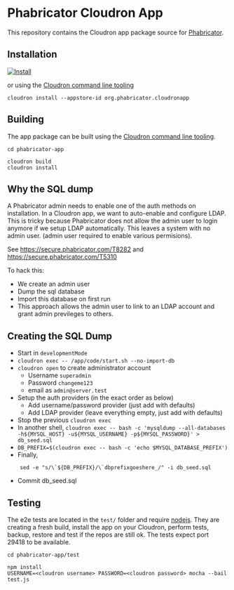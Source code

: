 # Phabricator Cloudron App

This repository contains the Cloudron app package source for [Phabricator](http://phabricator.org/).

## Installation

[![Install](https://cloudron.io/img/button32.png)](https://cloudron.io/button.html?app=org.phabricator.cloudronapp)

or using the [Cloudron command line tooling](https://cloudron.io/references/cli.html)

```
cloudron install --appstore-id org.phabricator.cloudronapp
```

## Building

The app package can be built using the [Cloudron command line tooling](https://cloudron.io/references/cli.html).

```
cd phabricator-app

cloudron build
cloudron install
```

## Why the SQL dump

A Phabricator admin needs to enable one of the auth methods on installation. In a Cloudron app, we want to auto-enable and
configure LDAP. This is tricky because Phabricator does not allow the admin user to login anymore if we setup LDAP
automatically. This leaves a system with no admin user. (admin user required to enable various permisions).

See https://secure.phabricator.com/T8282 and https://secure.phabricator.com/T5310

To hack this:
* We create an admin user
* Dump the sql database
* Import this database on first run
* This approach allows the admin user to link to an LDAP account and grant admin previleges to others.

## Creating the SQL Dump

* Start in `developmentMode`
* `cloudron exec -- /app/code/start.sh --no-import-db`
* `cloudron open` to create administrator account
  * Username `superadmin`
  * Password `changeme123`
  * email as `admin@server.test`
* Setup the auth providers (in the exact order as below)
  * Add username/password provider (just add with defaults)
  * Add LDAP provider (leave everything empty, just add with defaults)
* Stop the previous `cloudron exec`
* In another shell, `cloudron exec -- bash -c 'mysqldump --all-databases -h${MYSQL_HOST} -u${MYSQL_USERNAME} -p${MYSQL_PASSWORD}' > db_seed.sql`
* `DB_PREFIX=$(cloudron exec -- bash -c 'echo $MYSQL_DATABASE_PREFIX')`
* Finally,
```
    sed -e "s/\`${DB_PREFIX}/\`dbprefixgoeshere_/" -i db_seed.sql
```
* Commit db_seed.sql

## Testing

The e2e tests are located in the `test/` folder and require [nodejs](http://nodejs.org/). They are creating a fresh build, install the app on your Cloudron, perform tests, backup, restore and test if the repos are still ok. The tests expect port 29418 to be available.

```
cd phabricator-app/test

npm install
USERNAME=<cloudron username> PASSWORD=<cloudron password> mocha --bail test.js
```

